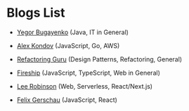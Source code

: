 
# Blogs List


- [Yegor Bugayenko](https://www.yegor256.com/best.html) (Java, IT in General)

- [Alex Kondov](https://alexkondov.com/) (JavaScript, Go, AWS)

- [Refactoring Guru](https://refactoring.guru/design-patterns) (Design Patterns, Refactoring, General)

- [Fireship](https://fireship.io/) (JavaScript, TypeScript, Web in General)

- [Lee Robinson](https://leerob.io/) (Web, Serverless, React/Next.js)

- [Felix Gerschau](https://felixgerschau.com/) (JavaScript, React)

